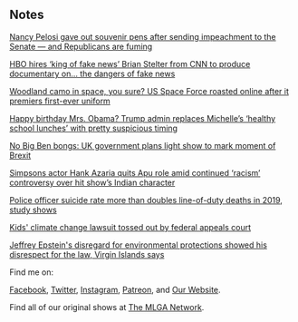 ## Notes

[Nancy Pelosi gave out souvenir pens after sending impeachment to the Senate — and Republicans are fuming](https://www.google.com/amp/s/www.washingtonpost.com/politics/2020/01/16/nancy-pelosi-pens-impeachment/%3FoutputType%3Damp)

[HBO hires ‘king of fake news’ Brian Stelter from CNN to produce documentary on… the dangers of fake news](https://www.rt.com/rtmobile/posts/478611/html?)

[Woodland camo in space, you sure? US Space Force roasted online after it premiers first-ever uniform](https://www.rt.com/rtmobile/news/latest/478570/html?)

[Happy birthday Mrs. Obama? Trump admin replaces Michelle’s ‘healthy school lunches’ with pretty suspicious timing](https://www.rt.com/rtmobile/news/latest/478562/html?)

[No Big Ben bongs: UK government plans light show to mark moment of Brexit](https://www.reuters.com/article/us-britain-eu-commemoration/no-big-ben-bongs-uk-government-plans-light-show-to-mark-moment-of-brexit-idUSKBN1ZG2JI?feedType=RSS&feedName=worldNews)

[Simpsons actor Hank Azaria quits Apu role amid continued ‘racism’ controversy over hit show’s Indian character](https://www.rt.com/news/478584-simpsons-hank-azaria-quits-apu-racism/)

[Police officer suicide rate more than doubles line-of-duty deaths in 2019, study shows](https://www.foxnews.com/us/texas-police-officer-suicide-rate)

[Kids' climate change lawsuit tossed out by federal appeals court](https://www.cbsnews.com/news/kids-climate-change-lawsuit-tossed-out-by-federal-appeals-court/)

[Jeffrey Epstein's disregard for environmental protections showed his disrespect for the law, Virgin Islands says](https://amp.cnn.com/cnn/2020/01/16/us/jeffrey-epstein-virgin-islands-environment/index.html?__twitter_impression=true)

Find me on:

[Facebook](https://facebook.com/thisismlga), [Twitter](https://twitter.com/thisismlga), [Instagram](https://instagram.com/thisismlga), [Patreon](https://www.patreon.com/ThisIsMLGA), and [Our Website](https://thisismlga.com).

Find all of our original shows at [The MLGA Network](https://mlganetwork.com).

